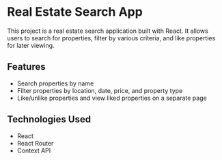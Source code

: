 # Real Estate Search App

This project is a real estate search application built with React. It allows users to search for properties, filter by various criteria, and like properties for later viewing.

## Features

- Search properties by name
- Filter properties by location, date, price, and property type
- Like/unlike properties and view liked properties on a separate page

## Technologies Used

- React
- React Router
- Context API
